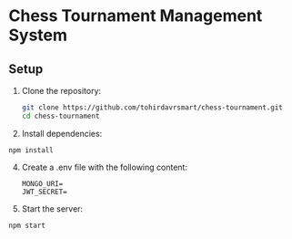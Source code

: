 # Chess Tournament Management System

## Setup

1. Clone the repository:
   ```bash
   git clone https://github.com/tohirdavrsmart/chess-tournament.git
   cd chess-tournament
   ```

2. Install dependencies:
```
npm install
```

4. Create a .env file with the following content:
      ```PORT=
      MONGO_URI=
      JWT_SECRET=
      ```

5. Start the server:
```
npm start
```
